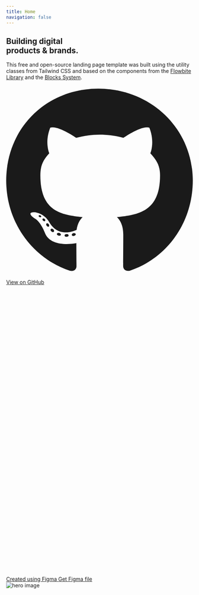 ```yaml
---
title: Home
navigation: false
---
```


<!-- source https://github.com/themesberg/landwind -->

<section class="bg-white dark:bg-gray-900">
    <div class="grid max-w-screen-xl px-4 pt-20 pb-8 mx-auto lg:gap-8 xl:gap-0 lg:py-16 lg:grid-cols-12 lg:pt-28">
        <div class="mr-auto place-self-center lg:col-span-7">
            <h1
                class="max-w-2xl mb-4 text-4xl font-extrabold leading-none tracking-tight md:text-5xl xl:text-6xl dark:text-white">
                Building digital <br>products &amp; brands.
            </h1>

  <p class="max-w-2xl mb-6 font-light text-gray-500 lg:mb-8 md:text-lg lg:text-xl dark:text-gray-400">This
                free and open-source landing page template was built using the utility classes from
                <a target="_blank" class="hover:underline">Tailwind CSS</a> and based on the
                components from the <a href="#/" class="hover:underline" target="_blank">Flowbite Library</a> and the
                <a href="https://flowbite.com/blocks/" target="_blank" class="hover:underline">Blocks System</a>.
            </p>

  <div class="space-y-4 sm:flex sm:space-y-0 sm:space-x-4">

  <a href="" target="_blank"
                    class="inline-flex items-center justify-center w-full px-5 py-3 text-sm font-medium text-center text-gray-900 border border-gray-200 rounded-lg sm:w-auto hover:bg-gray-100 focus:ring-4 focus:ring-gray-100 dark:text-white dark:border-gray-700 dark:hover:bg-gray-700 dark:focus:ring-gray-800">
                    <svg class="w-4 h-4 mr-2 text-gray-500 dark:text-gray-200" fill="currentColor" xmlns="http://www.w3.org/2000/svg"
                        viewBox="0 0 496 512">
                        <path
                            d="M165.9 397.4c0 2-2.3 3.6-5.2 3.6-3.3.3-5.6-1.3-5.6-3.6 0-2 2.3-3.6 5.2-3.6 3-.3 5.6 1.3 5.6 3.6zm-31.1-4.5c-.7 2 1.3 4.3 4.3 4.9 2.6 1 5.6 0 6.2-2s-1.3-4.3-4.3-5.2c-2.6-.7-5.5.3-6.2 2.3zm44.2-1.7c-2.9.7-4.9 2.6-4.6 4.9.3 2 2.9 3.3 5.9 2.6 2.9-.7 4.9-2.6 4.6-4.6-.3-1.9-3-3.2-5.9-2.9zM244.8 8C106.1 8 0 113.3 0 252c0 110.9 69.8 205.8 169.5 239.2 12.8 2.3 17.3-5.6 17.3-12.1 0-6.2-.3-40.4-.3-61.4 0 0-70 15-84.7-29.8 0 0-11.4-29.1-27.8-36.6 0 0-22.9-15.7 1.6-15.4 0 0 24.9 2 38.6 25.8 21.9 38.6 58.6 27.5 72.9 20.9 2.3-16 8.8-27.1 16-33.7-55.9-6.2-112.3-14.3-112.3-110.5 0-27.5 7.6-41.3 23.6-58.9-2.6-6.5-11.1-33.3 2.6-67.9 20.9-6.5 69 27 69 27 20-5.6 41.5-8.5 62.8-8.5s42.8 2.9 62.8 8.5c0 0 48.1-33.6 69-27 13.7 34.7 5.2 61.4 2.6 67.9 16 17.7 25.8 31.5 25.8 58.9 0 96.5-58.9 104.2-114.8 110.5 9.2 7.9 17 22.9 17 46.4 0 33.7-.3 75.4-.3 83.6 0 6.5 4.6 14.4 17.3 12.1C428.2 457.8 496 362.9 496 252 496 113.3 383.5 8 244.8 8zM97.2 352.9c-1.3 1-1 3.3.7 5.2 1.6 1.6 3.9 2.3 5.2 1 1.3-1 1-3.3-.7-5.2-1.6-1.6-3.9-2.3-5.2-1zm-10.8-8.1c-.7 1.3.3 2.9 2.3 3.9 1.6 1 3.6.7 4.3-.7.7-1.3-.3-2.9-2.3-3.9-2-.6-3.6-.3-4.3.7zm32.4 35.6c-1.6 1.3-1 4.3 1.3 6.2 2.3 2.3 5.2 2.6 6.5 1 1.3-1.3.7-4.3-1.3-6.2-2.2-2.3-5.2-2.6-6.5-1zm-11.4-14.7c-1.6 1-1.6 3.6 0 5.9 1.6 2.3 4.3 3.3 5.6 2.3 1.6-1.3 1.6-3.9 0-6.2-1.4-2.3-4-3.3-5.6-2z">
                        </path>
</svg> View on GitHub
</a>

  <a href="" target="_blank"
                    class="inline-flex items-center justify-center w-full px-5 py-3 mb-2 mr-2 text-sm font-medium text-gray-900 bg-white border border-gray-200 rounded-lg sm:w-auto focus:outline-none hover:bg-gray-100 hover:text-blue-700 focus:z-10 focus:ring-4 focus:ring-gray-200 dark:focus:ring-gray-700 dark:bg-gray-800 dark:text-gray-400 dark:border-gray-600 dark:hover:text-white dark:hover:bg-gray-700">

  <svg class="w-4 h-4 mr-2" id="Layer_1" xmlns="http://www.w3.org/2000/svg" viewBox="0 0 200 300"
                        width="1667" height="2500">
                        <style type="text/css">
                            .st0 {
                                fill: #0acf83
                            }
.st1 {
                                fill: #a259ff
                            }
.st2 {
                                fill: #f24e1e
                            }
.st3 {
                                fill: #ff7262
                            }
.st4 {
                                fill: #1abcfe
                            }
                        </style>
                        
<title>Figma.logo</title>
<desc>Created using Figma</desc>
<path id="path0_fill" class="st0"
    d="M50 300c27.6 0 50-22.4 50-50v-50H50c-27.6 0-50 22.4-50 50s22.4 50 50 50z"></path>
<path id="path1_fill" class="st1"
    d="M0 150c0-27.6 22.4-50 50-50h50v100H50c-27.6 0-50-22.4-50-50z"></path>
<path id="path1_fill_1_" class="st2"
    d="M0 50C0 22.4 22.4 0 50 0h50v100H50C22.4 100 0 77.6 0 50z"></path>
<path id="path2_fill" class="st3" d="M100 0h50c27.6 0 50 22.4 50 50s-22.4 50-50 50h-50V0z">
</path>
<path id="path3_fill" class="st4"
    d="M200 150c0 27.6-22.4 50-50 50s-50-22.4-50-50 22.4-50 50-50 50 22.4 50 50z"></path>
</svg>
Get Figma file
</a>

</div>
</div>

<div class="hidden lg:mt-0 lg:col-span-5 lg:flex">
    <img src="https://demo.themesberg.com/landwind/images/hero.png" alt="hero image">
</div>

</div>
</section>



